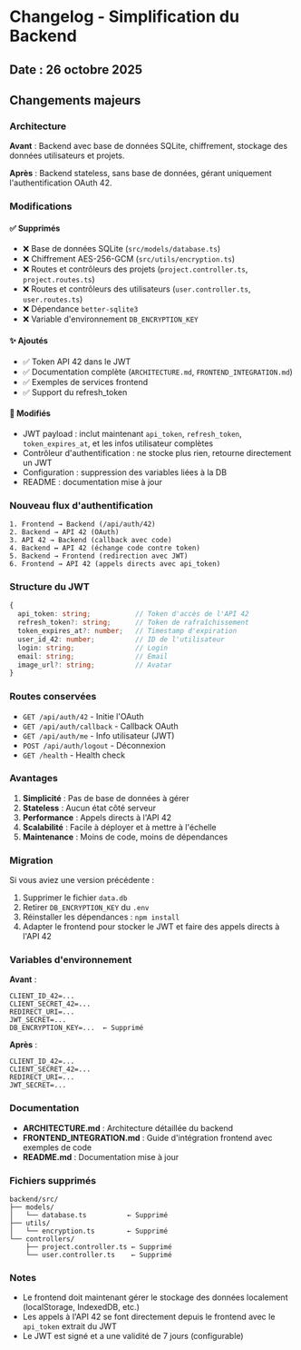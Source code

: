 # Changelog - Simplification du Backend

## Date : 26 octobre 2025

## Changements majeurs

### Architecture

**Avant** : Backend avec base de données SQLite, chiffrement, stockage des données utilisateurs et projets.

**Après** : Backend stateless, sans base de données, gérant uniquement l'authentification OAuth 42.

### Modifications

#### ✅ Supprimés
- ❌ Base de données SQLite (`src/models/database.ts`)
- ❌ Chiffrement AES-256-GCM (`src/utils/encryption.ts`)
- ❌ Routes et contrôleurs des projets (`project.controller.ts`, `project.routes.ts`)
- ❌ Routes et contrôleurs des utilisateurs (`user.controller.ts`, `user.routes.ts`)
- ❌ Dépendance `better-sqlite3`
- ❌ Variable d'environnement `DB_ENCRYPTION_KEY`

#### ✨ Ajoutés
- ✅ Token API 42 dans le JWT
- ✅ Documentation complète (`ARCHITECTURE.md`, `FRONTEND_INTEGRATION.md`)
- ✅ Exemples de services frontend
- ✅ Support du refresh_token

#### 🔄 Modifiés
- JWT payload : inclut maintenant `api_token`, `refresh_token`, `token_expires_at`, et les infos utilisateur complètes
- Contrôleur d'authentification : ne stocke plus rien, retourne directement un JWT
- Configuration : suppression des variables liées à la DB
- README : documentation mise à jour

### Nouveau flux d'authentification

```
1. Frontend → Backend (/api/auth/42)
2. Backend → API 42 (OAuth)
3. API 42 → Backend (callback avec code)
4. Backend ↔ API 42 (échange code contre token)
5. Backend → Frontend (redirection avec JWT)
6. Frontend → API 42 (appels directs avec api_token)
```

### Structure du JWT

```typescript
{
  api_token: string;           // Token d'accès de l'API 42
  refresh_token?: string;      // Token de rafraîchissement
  token_expires_at?: number;   // Timestamp d'expiration
  user_id_42: number;          // ID de l'utilisateur
  login: string;               // Login
  email: string;               // Email
  image_url?: string;          // Avatar
}
```

### Routes conservées

- `GET /api/auth/42` - Initie l'OAuth
- `GET /api/auth/callback` - Callback OAuth
- `GET /api/auth/me` - Info utilisateur (JWT)
- `POST /api/auth/logout` - Déconnexion
- `GET /health` - Health check

### Avantages

1. **Simplicité** : Pas de base de données à gérer
2. **Stateless** : Aucun état côté serveur
3. **Performance** : Appels directs à l'API 42
4. **Scalabilité** : Facile à déployer et à mettre à l'échelle
5. **Maintenance** : Moins de code, moins de dépendances

### Migration

Si vous aviez une version précédente :

1. Supprimer le fichier `data.db`
2. Retirer `DB_ENCRYPTION_KEY` du `.env`
3. Réinstaller les dépendances : `npm install`
4. Adapter le frontend pour stocker le JWT et faire des appels directs à l'API 42

### Variables d'environnement

**Avant** :
```env
CLIENT_ID_42=...
CLIENT_SECRET_42=...
REDIRECT_URI=...
JWT_SECRET=...
DB_ENCRYPTION_KEY=...  ← Supprimé
```

**Après** :
```env
CLIENT_ID_42=...
CLIENT_SECRET_42=...
REDIRECT_URI=...
JWT_SECRET=...
```

### Documentation

- **ARCHITECTURE.md** : Architecture détaillée du backend
- **FRONTEND_INTEGRATION.md** : Guide d'intégration frontend avec exemples de code
- **README.md** : Documentation mise à jour

### Fichiers supprimés

```
backend/src/
├── models/
│   └── database.ts          ← Supprimé
├── utils/
│   └── encryption.ts        ← Supprimé
└── controllers/
    ├── project.controller.ts ← Supprimé
    └── user.controller.ts    ← Supprimé
```

### Notes

- Le frontend doit maintenant gérer le stockage des données localement (localStorage, IndexedDB, etc.)
- Les appels à l'API 42 se font directement depuis le frontend avec le `api_token` extrait du JWT
- Le JWT est signé et a une validité de 7 jours (configurable)
